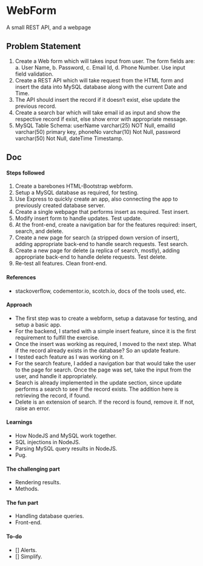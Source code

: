 # WebForm

A small REST API, and a webpage



## Problem Statement

1. Create a Web form which will takes input from user. The form fields are: a. User Name, b. Password, c. Email Id, d. Phone Number. Use input field validation.
2. Create a REST API which will take request from the HTML form and insert the data into MySQL database along with the current Date and Time.
3. The API should insert the record if it doesn‘t exist, else update the previous record.
4. Create a search bar which will take email id as input and show the respective record if exist, else show error with appropriate message.
5. MySQL Table Schema: userName varchar(25) NOT Null, emailId varchar(50) primary key, phoneNo varchar(10) Not Null, password varchar(50) Not Null, dateTime Timestamp.

## Doc

#### Steps followed

1. Create a barebones HTML-Bootstrap webform.
2. Setup a MySQL database as required, for testing.
3. Use Express to quickly create an app, also connecting the app to previously created database server.
4. Create a single webpage that performs insert as required. Test insert.
5. Modify insert form to handle updates. Test update.
6. At the front-end, create a navigation bar for the features required: insert, search, and delete.
7. Create a new page for search (a stripped down version of insert), adding appropriate back-end to handle search requests. Test search.
8. Create a new page for delete (a replica of search, mostly), adding appropriate back-end to handle delete requests. Test delete.
9. Re-test all features. Clean front-end.

#### References

- stackoverflow, codementor.io, scotch.io, docs of the tools used, etc.

#### Approach

- The first step was to create a webform, setup a datavase for testing, and setup a basic app.
- For the backend, I started with a simple insert feature, since it is the first requirement to fulfill the exercise.
- Once the insert was working as required, I moved to the next step. What if the record already exists in the database? So an update feature.
- I tested each feature as I was working on it.
- For the search feature, I added a navigation bar that would take the user to the page for search. Once the page was set, take the input from the user, and handle it appropriately.
- Search is already implemented in the update section, since update performs a search to see if the record exists. The addition here is retrieving the record, if found.
- Delete is an extension of search. If the record is found, remove it. If not, raise an error.

#### Learnings

- How NodeJS and MySQL work together.
- SQL injections in NodeJS.
- Parsing MySQL query results in NodeJS.
- Pug.

#### The challenging part

- Rendering results.
- Methods.

#### The fun part

- Handling database queries.
- Front-end.

#### To-do

- [] Alerts.
- [] Simplify.
